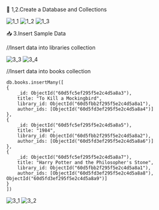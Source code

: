 🧱 1,2.Create a Database and Collections

![1_1](https://github.com/user-attachments/assets/986d21a2-6829-4bc6-88c3-59cda6b76e0a)
![1_2](https://github.com/user-attachments/assets/1cc28161-2819-4207-b4ef-fc4cde0de38a)
![1_3](https://github.com/user-attachments/assets/f11520f8-385c-4a17-aec9-5d9c8348d11a)


📥 3.Insert Sample Data


//Insert data into libraries collection

![3_3](https://github.com/user-attachments/assets/007fb7a8-19e9-41f6-8ca5-63bb1d9b66b2)
![3_4](https://github.com/user-attachments/assets/a0938708-84c7-4bb5-98d2-7eaf51d8b2c1)


//Insert data into books collection


~~~
db.books.insertMany([
{
    _id: ObjectId("60d5fc5ef295f5e2c4d5a8a3"),
    title: "To Kill a Mockingbird",
    library_id: ObjectId("60d5fbb2f295f5e2c4d5a8a1"),
    author_ids: [ObjectId("60d5fd3ef295f5e2c4d5a8a4")]
},
{
    _id: ObjectId("60d5fc5ef295f5e2c4d5a8a5"),
    title: "1984",
    library_id: ObjectId("60d5fbb2f295f5e2c4d5a8a2"),
    author_ids: [ObjectId("60d5fd3ef295f5e2c4d5a8a6")]
},
{
    _id: ObjectId("60d5fc5ef295f5e2c4d5a8a7"),
    title: "Harry Potter and the Philosopher's Stone",
    library_id: ObjectId("60d5fbb2f295f5e2c4d5a8a1"),
    author_ids: [ObjectId("60d5fd3ef295f5e2c4d5a8a8"), ObjectId("60d5fd3ef295f5e2c4d5a8a9")]
}
])
~~~

![3_1](https://github.com/user-attachments/assets/db7f153c-2f3c-4b8a-b6ba-6efabffd3f8f)
![3_2](https://github.com/user-attachments/assets/70890858-555f-43ae-88de-d8012141676a)





